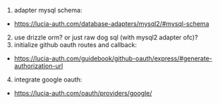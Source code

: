 1. adapter mysql schema:
  - https://lucia-auth.com/database-adapters/mysql2/#mysql-schema
2. use drizzle orm? or just raw dog sql (with mysql2 adapter ofc)?
3. initialize github oauth routes and callback:
  - https://lucia-auth.com/guidebook/github-oauth/express/#generate-authorization-url
4. integrate google oauth:
  - https://lucia-auth.com/oauth/providers/google/
